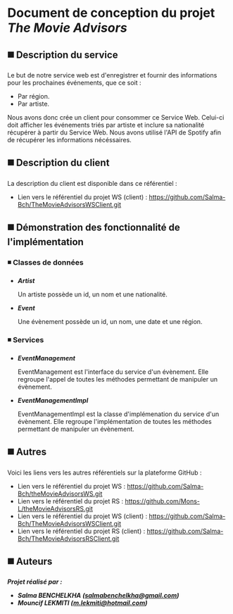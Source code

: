 # Document de conception du projet *The Movie Advisors*

## :black_medium_square: Description du service
Le but de notre service web est d'enregistrer et fournir des informations pour les prochaines événements, que ce soit :
  * Par région.
  * Par artiste. 
  
Nous avons donc crée un  client pour consommer ce Service Web. 
Celui-ci doit afficher les événements triés par artiste et inclure sa nationalité récupérer à partir du Service Web.
Nous avons utilisé l'API de Spotify afin de récupérer les informations nécéssaires.

## :black_medium_square: Description du client
La description du client est disponible dans ce référentiel :
 * Lien vers le référentiel du projet WS (client) : https://github.com/Salma-Bch/TheMovieAdvisorsWSClient.git

## :black_medium_square: Démonstration des fonctionnalité de l'implémentation

### :black_medium_small_square: Classes de données
 * **_Artist_**
 
    Un artiste possède un id, un nom et une nationalité.
   
 * **_Event_**
 
    Une évènement possède un id, un nom, une date et une région.

### :black_medium_small_square: Services
 * **_EventManagement_**
 
    EventManagement est l'interface du service d'un évènement. Elle regroupe l'appel de toutes les méthodes permettant de manipuler un évènement.
   
 * **_EventManagementImpl_**
 
    EventManagementImpl est la classe d'implémenation du service d'un évènement. Elle regroupe l'implémentation de toutes les méthodes permettant de manipuler un évènement.
    
## :black_medium_square: Autres
Voici les liens vers les autres référentiels sur la plateforme GitHub :
  * Lien vers le référentiel du projet WS : https://github.com/Salma-Bch/theMovieAdvisorsWS.git
  * Lien vers le référentiel du projet RS : https://github.com/Mons-L/theMovieAdvisorsRS.git
  * Lien vers le référentiel du projet WS (client) : https://github.com/Salma-Bch/TheMovieAdvisorsWSClient.git
  * Lien vers le référentiel du projet RS (client) : https://github.com/Salma-Bch/TheMovieAdvisorsRSClient.git

## :black_medium_square: Auteurs
**_Projet réalisé par :_**
* **_Salma BENCHELKHA (salmabenchelkha@gmail.com)_**
* **_Mouncif LEKMITI (m.lekmiti@hotmail.com)_**

